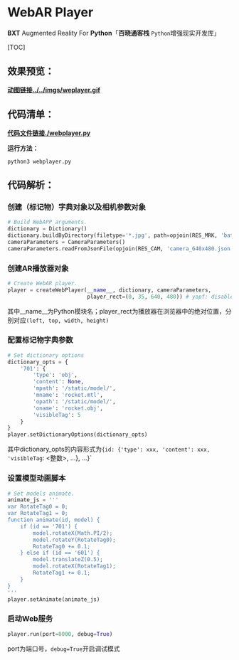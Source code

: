# WebAR Player

**BXT** Augmented Reality For **Python**「**百晓通客栈** `Python`增强现实开发库」

[TOC]

## 效果预览：

[**动图链接../../imgs/weplayer.gif**](../../imgs/webplayer.gif)

## 代码清单：

[**代码文件链接./webplayer.py**](./webplayer.py)

**运行方法：**
```
python3 webplayer.py
```

## 代码解析：

### 创建（标记物）字典对象以及相机参数对象

```python
# Build WebAPP arguments.
dictionary = Dictionary()
dictionary.buildByDirectory(filetype='*.jpg', path=opjoin(RES_MRK, 'batchs'))
cameraParameters = CameraParameters()
cameraParameters.readFromJsonFile(opjoin(RES_CAM, 'camera_640x480.json'))
```

### 创建AR播放器对象

```python
# Create WebAR player.
player = createWebPlayer(__name__, dictionary, cameraParameters,
                         player_rect=(0, 35, 640, 480)) # yapf: disable
```

其中\_\_name\_\_为Python模块名；player\_rect为播放器在浏览器中的绝对位置，分别对应`(left, top, width, height)`

### 配置标记物字典参数

```python
# Set dictionary options
dictionary_opts = {
    '701': {
        'type': 'obj',
        'content': None,
        'mpath': '/static/model/',
        'mname': 'rocket.mtl',
        'opath': '/static/model/',
        'oname': 'rocket.obj',
        'visibleTag': 5
    }
}
player.setDictionaryOptions(dictionary_opts)
```

其中dictionary\_opts的内容形式为`{id: {'type': xxx, 'content': xxx, 'visibleTag`: <整数>, ...}, ...}`

### 设置模型动画脚本

```python
# Set models animate.
animate_js = '''
var RotateTag0 = 0;
var RotateTag1 = 0;
function animate(id, model) {
    if (id == '701') {
        model.rotateX(Math.PI/2);
        model.rotateY(RotateTag0);
        RotateTag0 += 0.1;
    } else if (id == '601') {
        model.translateZ(0.5);
        model.rotateX(RotateTag1);
        RotateTag1 += 0.1;
    }
}
'''
player.setAnimate(animate_js)
```

### 启动Web服务

```python
player.run(port=8000, debug=True)
```

port为端口号，`debug=True`开启调试模式